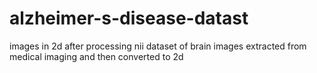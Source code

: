 # alzheimer-s-disease-datast
images in 2d after processing nii dataset of brain
images extracted from medical imaging and then converted to 2d 

